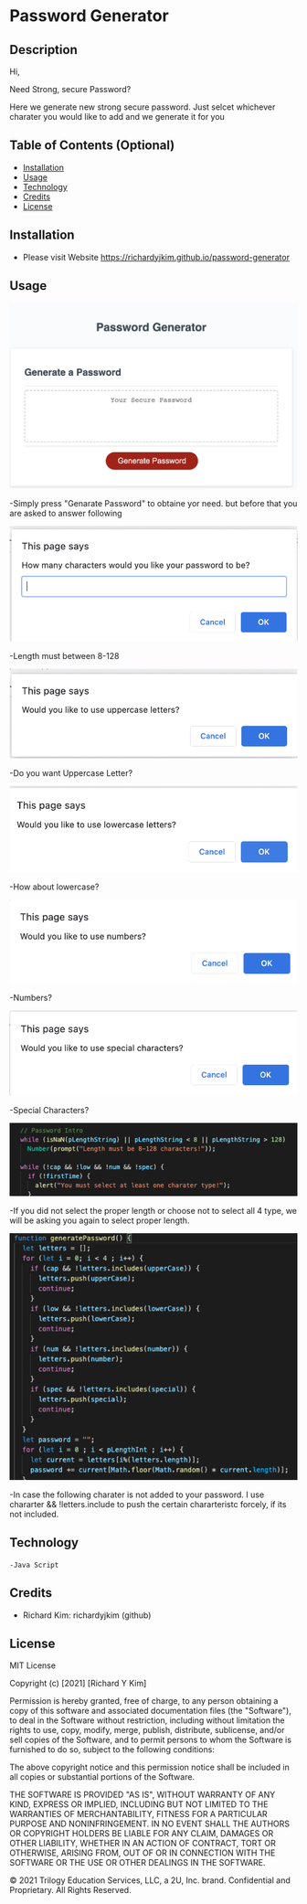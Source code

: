 # Password Generator

## Description 

Hi, 

Need Strong, secure Password?

Here we generate new strong secure password.
Just selcet whichever charater you would like to add and we generate it for you

## Table of Contents (Optional)


* [Installation](#installation)
* [Usage](#usage)
* [Technology](#technology)
* [Credits](#credits)
* [License](#license)


## Installation

- Please visit Website https://richardyjkim.github.io/password-generator


## Usage 


![alt text](./screenshot/ss6.png)

-Simply press "Genarate Password" to obtaine yor need.
but before that you are asked to answer following

![alt text](./screenshot/ss1.png)

-Length must between 8-128 

![alt text](./screenshot/ss2.png)

-Do you want Uppercase Letter?

![alt text](./screenshot/ss3.png)

-How about lowercase?

![alt text](./screenshot/ss4.png)

-Numbers?

![alt text](./screenshot/ss5.png)

-Special Characters?

![alt text](./screenshot/ss7.png)

-If you did not select the proper length or choose not to select all 4 type, we will be asking you again to select proper length.

![alt text](./screenshot/ss8.png)

-In case the following charater is not added to your password. I use chararter && !letters.include to push the certain chararteristc forcely, if its not included.

## Technology
    -Java Script

## Credits

 - Richard Kim: richardyjkim (github)


## License

MIT License

Copyright (c) [2021] [Richard Y Kim]

Permission is hereby granted, free of charge, to any person obtaining a copy
of this software and associated documentation files (the "Software"), to deal
in the Software without restriction, including without limitation the rights
to use, copy, modify, merge, publish, distribute, sublicense, and/or sell
copies of the Software, and to permit persons to whom the Software is
furnished to do so, subject to the following conditions:

The above copyright notice and this permission notice shall be included in all
copies or substantial portions of the Software.

THE SOFTWARE IS PROVIDED "AS IS", WITHOUT WARRANTY OF ANY KIND, EXPRESS OR
IMPLIED, INCLUDING BUT NOT LIMITED TO THE WARRANTIES OF MERCHANTABILITY,
FITNESS FOR A PARTICULAR PURPOSE AND NONINFRINGEMENT. IN NO EVENT SHALL THE
AUTHORS OR COPYRIGHT HOLDERS BE LIABLE FOR ANY CLAIM, DAMAGES OR OTHER
LIABILITY, WHETHER IN AN ACTION OF CONTRACT, TORT OR OTHERWISE, ARISING FROM,
OUT OF OR IN CONNECTION WITH THE SOFTWARE OR THE USE OR OTHER DEALINGS IN THE
SOFTWARE.

© 2021 Trilogy Education Services, LLC, a 2U, Inc. brand. Confidential and Proprietary. All Rights Reserved.
